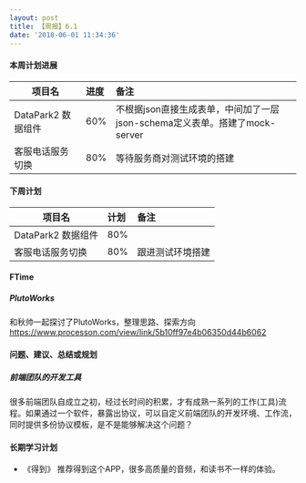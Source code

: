 ```yaml
---
layout: post
title: 【周报】6.1
date: '2018-06-01 11:34:36'
---
```


#### 本周计划进展

| 项目名         | 进度              | 备注  |
| ------------- |:----------------| :---------|
| DataPark2 数据组件 |  60% | 不根据json直接生成表单，中间加了一层json-schema定义表单。搭建了mock-server |
| 客服电话服务切换 |  80%   | 等待服务商对测试环境的搭建  |

#### 下周计划

| 项目名         | 计划              | 备注  |
| ------------- |:----------------| :---------|
| DataPark2 数据组件 |  80% |  |
| 客服电话服务切换 |  80%   | 跟进测试环境搭建  |

#### FTime 
##### PlutoWorks
和秋帅一起探讨了PlutoWorks，整理思路、探索方向
https://www.processon.com/view/link/5b10ff97e4b06350d44b6062


#### 问题、建议、总结或规划
##### 前端团队的开发工具
很多前端团队自成立之初，经过长时间的积累，才有成熟一系列的工作(工具)流程。如果通过一个软件，暴露出协议，可以自定义前端团队的开发环境、工作流，同时提供多份协议模板，是不是能够解决这个问题？


#### 长期学习计划
- 《得到》
推荐得到这个APP，很多高质量的音频，和读书不一样的体验。
